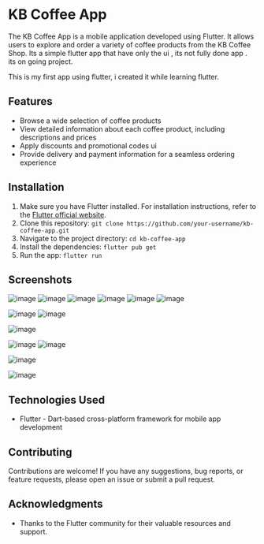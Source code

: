 # KB Coffee App

The KB Coffee App is a mobile application developed using Flutter. It allows users to explore and order a variety of coffee products from the KB Coffee Shop.
Its a simple flutter app that have only the ui , its not fully done app . its on going project.

This is my first app using flutter, i created it while learning flutter.

## Features

- Browse a wide selection of coffee products
- View detailed information about each coffee product, including descriptions and prices
- Apply discounts and promotional codes ui
- Provide delivery and payment information for a seamless ordering experience


## Installation

1. Make sure you have Flutter installed. For installation instructions, refer to the [Flutter official website](https://flutter.dev/docs/get-started/install).
2. Clone this repository: `git clone https://github.com/your-username/kb-coffee-app.git`
3. Navigate to the project directory: `cd kb-coffee-app`
4. Install the dependencies: `flutter pub get`
5. Run the app: `flutter run`

## Screenshots
![image](https://github.com/kla12k/KB-Coffee/assets/96693162/464cca73-b3de-4fda-ba0c-1e22c23f5c5c)
![image](https://github.com/kla12k/KB-Coffee/assets/96693162/5c178e4c-d732-4602-aab6-48808f86f171)
![image](https://github.com/kla12k/KB-Coffee/assets/96693162/49919be5-ba36-424b-a768-c79ca23dac0e)
![image](https://github.com/kla12k/KB-Coffee/assets/96693162/b3234b62-43cb-4176-89c6-882877607886)
![image](https://github.com/kla12k/KB-Coffee/assets/96693162/0ad59541-9ee3-4544-a44d-14d9f861176f)
![image](https://github.com/kla12k/KB-Coffee/assets/96693162/748af40a-0583-435f-8a70-352206e728f8)

![image](https://github.com/kla12k/KB-Coffee/assets/96693162/fa790fe6-bc78-4a00-b60c-7fb4412d07ca)
![image](https://github.com/kla12k/KB-Coffee/assets/96693162/b8b371a5-5d2e-4082-9d5b-8aa467845217)

![image](https://github.com/kla12k/KB-Coffee/assets/96693162/7d2363b5-abae-4c7c-9d2f-00b67ead2147)

![image](https://github.com/kla12k/KB-Coffee/assets/96693162/1d2120ba-c090-4fe3-9f04-696263fdd3d8)
![image](https://github.com/kla12k/KB-Coffee/assets/96693162/e8c57cf1-7389-437a-a2fa-1331222233f5)

![image](https://github.com/kla12k/KB-Coffee/assets/96693162/934e711b-65db-4061-9907-a135899bc552)

![image](https://github.com/kla12k/KB-Coffee/assets/96693162/c6011373-85be-43d3-85f9-e18dee9b97af)







## Technologies Used

- Flutter - Dart-based cross-platform framework for mobile app development


## Contributing

Contributions are welcome! If you have any suggestions, bug reports, or feature requests, please open an issue or submit a pull request.


## Acknowledgments

- Thanks to the Flutter community for their valuable resources and support.
